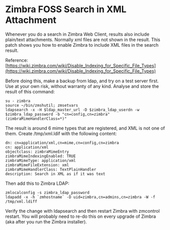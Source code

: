 # Zimbra FOSS Search in XML Attachment 

Whenever you do a search in Zimbra Web Client, results also include plain/text attachments. Normally xml files are not shown in the result. This patch shows you how to enable Zimbra to include XML files in the search result.

Reference:
[https://wiki.zimbra.com/wiki/Disable_Indexing_for_Specific_File_Types](https://wiki.zimbra.com/wiki/Disable_Indexing_for_Specific_File_Types)

Before doing this, make a backup from ldap, and try on a test server first. Use at your own risk, without warranty of any kind.
Analyse and store the result of this command:

    su - zimbra
    source ~/bin/zmshutil; zmsetvars
    ldapsearch -x -H $ldap_master_url -D $zimbra_ldap_userdn -w $zimbra_ldap_password -b "cn=config,cn=zimbra" (zimbraMimeHandlerClass=*)"

The result is around 6 mime types that are registered, and XML is not one of them.
Create /tmp/xml.ldif with the following content:

    dn: cn=application/xml,cn=mime,cn=config,cn=zimbra
    cn: application/xml
    objectclass: zimbraMimeEntry
    zimbraMimeIndexingEnabled: TRUE
    zimbraMimeType: application/xml
    zimbraMimeFileExtension: xml
    zimbraMimeHandlerClass: TextPlainHandler
    description: Search in XML as if it was text

Then add this to Zimbra LDAP:

    zmlocalconfig -s zimbra_ldap_password
    ldapadd -x -h `zmhostname` -D uid=zimbra,cn=admins,cn=zimbra -W -f /tmp/xml.ldiff 
    
Verify the change with ldapsearch and then restart Zimbra with zmcontrol restart. You will probably need to re-do this on every upgrade of Zimbra (aka after you run the Zimbra installer).
